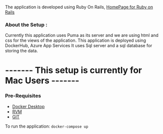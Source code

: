 The application is developed using Ruby On Rails, [HomePage for Ruby on Rails](https://rubyonrails.org/)

### About the Setup :


Currently this application uses Puma as its server and we are using html and css for the views of the application.
This application is deployed using DockerHub, Azure App Services
It uses Sql server and a sql database for storing the data.


# ------- This setup is currently for Mac Users -------

### Pre-Requisites
- [Docker Desktop](https://www.docker.com/products/docker-desktop/)
- [RVM](https://nrogap.medium.com/install-rvm-in-macos-step-by-step-d3b3c236953b)
- [GIT](https://formulae.brew.sh/formula/git)

To run the application: 
`docker-compose up`


